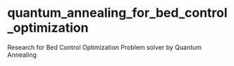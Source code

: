 # quantum_annealing_for_bed_control_optimization
Research for Bed Control Optimization Problem solver by Quantum Annealing
